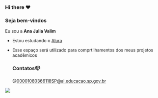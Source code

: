 ### Hi there ❤

### Seja bem-vindos 
Eu sou a **Ana Julia Valim** 
- Estou estudando o [Alura](htpps://www.alura.com.br)

- Esse espaço será utilizado para comprtilhamentos dos meus projetos acadêmicos

  ### Contatos📪

  @00001080366118SP@al.educacao.sp.gov.br


![](https://media1.tenor.com/m/qinFDNFLDI4AAAAC/jb-justin-bieber.gif)
  

